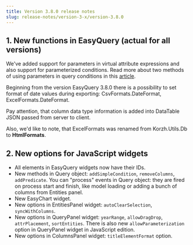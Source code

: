 ```yaml
---
title: Version 3.8.0 release notes
slug: release-notes/version-3-x/version-3.8.0
---
```



## 1. New functions in EasyQuery (actual for all versions)

We've added support for parameters in virtual attribute expressions and also support for parameterized conditions. Read more about two methods of using parameters in query conditions in this [article](/how-to/parameters-in-query-conditions).

Beginning from the version EasyQuery 3.8.0 there is a possibility to set format of date values during exporting: CsvFormats.DateFormat, ExcelFormats.DateFormat.

Pay attention, that column data type information is added into DataTable JSON passed from server to client.

Also, we'd like to note, that ExcelFormats was renamed from Korzh.Utils.Db to **HtmlFormats**.

## 2. New options for JavaScript widgets

* All elements in EasyQuery widgets now have their IDs.
* New methods in Query object: `addSimpleCondition`, `removeColumns`, `addPredicate`. You can "process" events in Query object: they are fired on process start and finish, like model loading or adding a bunch of columns from Entities panel.
* New EasyChart widget.
* New options in EntitiesPanel widget: `autoClearSelection`, `syncWithColumns`.
* New options in QueryPanel widget: `yearRange`, `allowDragDrop`, `attrPlacement`, `sortEntities`. There is also new `allowParameterization` option in QueryPanel widget in JavaScript edition.
* New options in ColumnsPanel widget: `titleElementFormat` option.